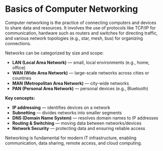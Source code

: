 # Basics of Computer Networking

Computer networking is the practice of connecting computers and devices to share data and resources. It involves the use of protocols like TCP/IP for communication, hardware such as routers and switches for directing traffic, and various network topologies (e.g., star, mesh, bus) for organizing connections.

Networks can be categorized by size and scope:
- **LAN (Local Area Network)** — small, local environments (e.g., home, office)
- **WAN (Wide Area Network)** — large-scale networks across cities or countries
- **MAN (Metropolitan Area Network)** — city-wide networks
- **PAN (Personal Area Network)** — personal devices (e.g., Bluetooth)

**Key concepts:**
- **IP addressing** — identifies devices on a network
- **Subnetting** — divides networks into smaller segments
- **DNS (Domain Name System)** — resolves domain names to IP addresses
- **Routing & Switching** — moving data between networks/devices
- **Network Security** — protecting data and ensuring reliable access

Networking is fundamental for modern IT infrastructure, enabling communication, data sharing, remote access, and cloud computing.
